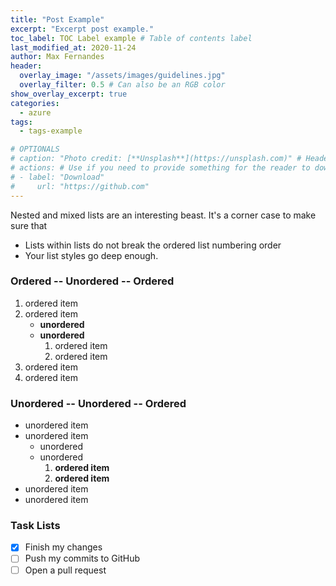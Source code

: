 ```yaml
---
title: "Post Example"
excerpt: "Excerpt post example."
toc_label: TOC Label example # Table of contents label
last_modified_at: 2020-11-24
author: Max Fernandes
header:
  overlay_image: "/assets/images/guidelines.jpg"
  overlay_filter: 0.5 # Can also be an RGB color
show_overlay_excerpt: true
categories:
  - azure
tags:
  - tags-example

# OPTIONALS
# caption: "Photo credit: [**Unsplash**](https://unsplash.com)" # Header image credits
# actions: # Use if you need to provide something for the reader to download
# - label: "Download"
#     url: "https://github.com"
---
```


Nested and mixed lists are an interesting beast. It's a corner case to make sure that

* Lists within lists do not break the ordered list numbering order
* Your list styles go deep enough.

### Ordered -- Unordered -- Ordered

1. ordered item
2. ordered item
   * **unordered**
   * **unordered**
     1. ordered item
     2. ordered item
3. ordered item
4. ordered item

### Unordered -- Unordered -- Ordered

* unordered item
* unordered item
  * unordered
  * unordered
    1. **ordered item**
    2. **ordered item**
* unordered item
* unordered item

### Task Lists

* [x] Finish my changes
* [ ] Push my commits to GitHub
* [ ] Open a pull request
